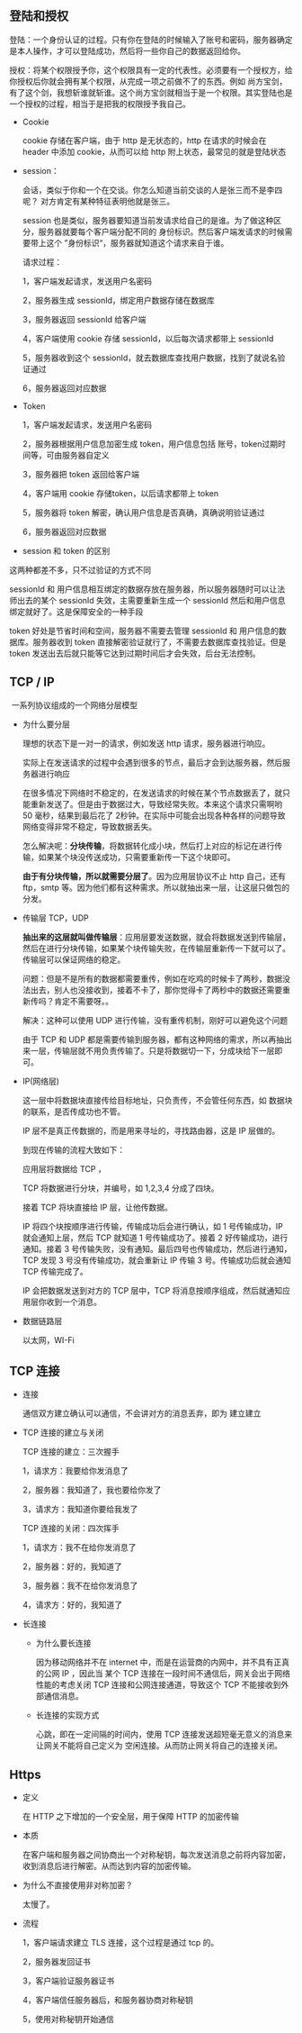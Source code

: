 ## 登陆和授权

登陆：一个身份认证的过程。只有你在登陆的时候输入了账号和密码，服务器确定是本人操作，才可以登陆成功，然后将一些你自己的数据返回给你。

授权：将某个权限授予你，这个权限具有一定的代表性。必须要有一个授权方，给你授权后你就会拥有某个权限，从完成一项之前做不了的东西。例如 尚方宝剑，有了这个剑，我想斩谁就斩谁。这个尚方宝剑就相当于是一个权限。其实登陆也是一个授权的过程，相当于是把我的权限授予我自己。

- Cookie 

  cookie 存储在客户端，由于 http 是无状态的，http 在请求的时候会在 header 中添加 cookie，从而可以给 http 附上状态，最常见的就是登陆状态

- session：

  会话，类似于你和一个在交谈。你怎么知道当前交谈的人是张三而不是李四呢？ 对方肯定有某种特征表明他就是张三。

  session 也是类似，服务器要知道当前发请求给自己的是谁。为了做这种区分，服务器就要每个客户端分配不同的 身份标识。然后客户端发请求的时候需要带上这个 ”身份标识“，服务器就知道这个请求来自于谁。

  请求过程：

  1，客户端发起请求，发送用户名密码

  2，服务器生成 sessionId，绑定用户数据存储在数据库

  3，服务器返回 sessionId 给客户端

  4，客户端使用 cookie 存储 sessionId，以后每次请求都带上 sessionId

  5，服务器收到这个 sessionId，就去数据库查找用户数据，找到了就说名验证通过

  6，服务器返回对应数据

- Token

  1，客户端发起请求，发送用户名密码

  2，服务器根据用户信息加密生成 token，用户信息包括 账号，token过期时间等，可由服务器自定义

  3，服务器把 token 返回给客户端

  4，客户端用 cookie 存储token，以后请求都带上 token

  5，服务器将 token 解密，确认用户信息是否真确，真确说明验证通过

  6，服务器返回对应数据  

-  session 和 token 的区别

  这两种都差不多，只不过验证的方式不同

  sessionId 和 用户信息相互绑定的数据存放在服务器，所以服务器随时可以让法师出去的某个 sessionId 失效，主需要重新生成一个 sessionId 然后和用户信息绑定就好了。这是保障安全的一种手段

  token 好处是节省时间和空间，服务器不需要去管理 sessionId 和 用户信息的数据库。服务器收到 token 直接解密验证就行了，不需要去数据库查找验证。但是 token 发送出去后就只能等它达到过期时间后才会失效，后台无法控制。

## TCP / IP

​	一系列协议组成的一个网络分层模型

- 为什么要分层

  理想的状态下是一对一的请求，例如发送 http 请求，服务器进行响应。

  实际上在发送请求的过程中会遇到很多的节点，最后才会到达服务器，然后服务器进行响应

  在很多情况下网络时不稳定的，在发送请求的时候在某个节点数据丢了，就只能重新发送了。但是由于数据过大，导致经常失败。本来这个请求只需啊哟 50 毫秒，结果到最后花了 2秒钟。在实际中可能会出现各种各样的问题导致网络变得非常不稳定，导致数据丢失。

  怎么解决呢：**分块传输**，将数据转化成小块，然后打上对应的标记在进行传输，如果某个块没传送成功，只需要重新传一下这个块即可。

  **由于有分块传输，所以就需要分层了**。因为应用层协议不止 http 自己，还有 ftp，smtp 等。因为他们都有这种需求。所以就抽出来一层，让这层只做包的分发。

- 传输层 TCP，UDP 

  **抽出来的这层就叫做传输层**：应用层要发送数据，就会将数据发送到传输层，然后在进行分块传输，如果某个块传输失败，在传输层重新传一下就可以了。传输层可以保证网络的稳定。

  问题：但是不是所有的数据都需要重传，例如在吃鸡的时候卡了两秒，数据没法出去，别人也没接收到，接着不卡了，那你觉得卡了两秒中的数据还需要重新传吗？肯定不需要呀。。

  解决：这种可以使用 UDP 进行传输，没有重传机制，刚好可以避免这个问题

  由于 TCP 和 UDP 都是需要传输到服务器，都有这种网络的需求，所以再抽出来一层，传输层就不用负责传输了。只是将数据切一下，分成块给下一层即可。

- IP(网络层)

  这一层中将数据块直接传给目标地址，只负责传，不会管任何东西，如 数据块的联系，是否传成功也不管。

  IP 层不是真正传数据的，而是用来寻址的，寻找路由器，这是 IP 层做的。

  到现在传输的流程大致如下：

  应用层将数据给 TCP ，

  TCP 将数据进行分块，并编号，如 1,2,3,4 分成了四块。

  接着 TCP 将块直接给 IP 层，让他传数据。

  IP 将四个块按顺序进行传输，传输成功后会进行确认，如 1 号传输成功，IP 就会通知上层，然后 TCP 就知道 1 号传输成功了。接着 2 好传输成功，进行通知。接着 3 号传输失败，没有通知。最后四号也传输成功，然后进行通知，TCP 发现 3 号没有传输成功，就会重新让 IP 传输 3 号。传输成功后就会通知 TCP 传输完成了。

  IP 会把数据发送到对方的 TCP 层中，TCP 将消息按顺序组成，然后就通知应用层你收到一个消息。

- 数据链路层

  以太网，WI-Fi

## TCP 连接

- 连接

  通信双方建立确认可以通信，不会讲对方的消息丢弃，即为 建立建立

- TCP 连接的建立与关闭

  TCP 连接的建立：三次握手

  1，请求方：我要给你发消息了

  2，服务器：我知道了，我也要给你发了

  3，请求方：我知道你要给我发了

  TCP 连接的关闭：四次挥手

  1，请求方：我不在给你发消息了

  2，服务器：好的，我知道了

  3，服务器：我不在给你发消息了

  4，请求方：好的，我知道了

- 长连接

  - 为什么要长连接

    因为移动网络并不在 internet 中，而是在运营商的内网中，并不具有正真的公网 IP ，因此当 某个 TCP 连接在一段时间不通信后，网关会出于网络性能的考虑关闭 TCP 连接和公网连接通道，导致这个 TCP 不能接收到外部通信消息。

  - 长连接的实现方式

    心跳，即在一定间隔的时间内，使用 TCP 连接发送超短毫无意义的消息来让网关不能将自己定义为 空闲连接。从而防止网关将自己的连接关闭。

## Https

- 定义

  在 HTTP 之下增加的一个安全层，用于保障 HTTP 的加密传输

- 本质

  在客户端和服务器之间协商出一个对称秘钥，每次发送消息之前将内容加密，收到消息后进行解密。从而达到内容的加密传输。

- 为什么不直接使用非对称加密？

  太慢了。

- 流程

  1，客户端请求建立 TLS 连接，这个过程是通过 tcp 的。

  2，服务器发回证书

  3，客户端验证服务器证书

  4，客户端信任服务器后，和服务器协商对称秘钥

  5，使用对称秘钥开始通信